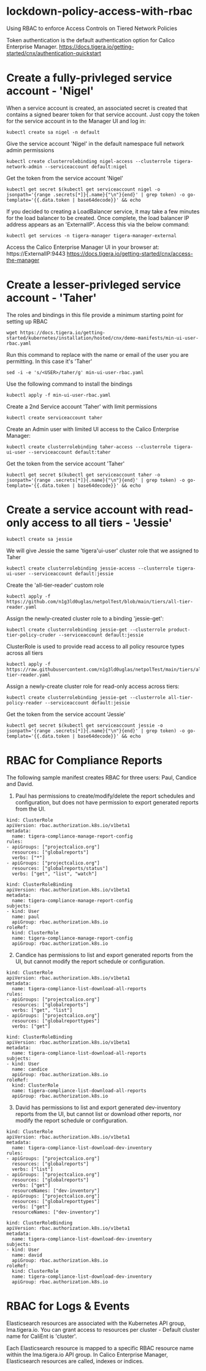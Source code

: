 # lockdown-policy-access-with-rbac
Using RBAC to enforce Access Controls on Tiered Network Policies

Token authentication is the default authentication option for Calico Enterprise Manager. 
https://docs.tigera.io/getting-started/cnx/authentication-quickstart

# Create a fully-privleged service account - 'Nigel'

When a service account is created, an associated secret is created that contains a signed bearer token for that service account. 
Just copy the token for the service account in to the Manager UI and log in:

```
kubectl create sa nigel -n default
```

Give the service account 'Nigel' in the default namespace full network admin permissions
```
kubectl create clusterrolebinding nigel-access --clusterrole tigera-network-admin --serviceaccount default:nigel
```

Get the token from the service account 'Nigel'
```
kubectl get secret $(kubectl get serviceaccount nigel -o jsonpath='{range .secrets[*]}{.name}{"\n"}{end}' | grep token) -o go-template='{{.data.token | base64decode}}' && echo
```

If you decided to creating a LoadBalancer service, it may take a few minutes for the load balancer to be created. 
Once complete, the load balancer IP address appears as an 'ExternalIP'. Access this via the below command: 

```
kubectl get services -n tigera-manager tigera-manager-external
```

Access the Calico Enterprise Manager UI in your browser at: https://ExternalIP:9443
https://docs.tigera.io/getting-started/cnx/access-the-manager


# Create a lesser-privleged service account - 'Taher'

The roles and bindings in this file provide a minimum starting point for setting up RBAC
```
wget https://docs.tigera.io/getting-started/kubernetes/installation/hosted/cnx/demo-manifests/min-ui-user-rbac.yaml
```

Run this command to replace with the name or email of the user you are permitting. In this case it's 'Taher'
```
sed -i -e 's/<USER>/taher/g' min-ui-user-rbac.yaml
```

Use the following command to install the bindings
```
kubectl apply -f min-ui-user-rbac.yaml
```

Create a 2nd Service account 'Taher' with limit permissions
```
kubectl create serviceaccount taher
```

Create an Admin user with limited UI access to the Calico Enterprise Manager:

```
kubectl create clusterrolebinding taher-access --clusterrole tigera-ui-user --serviceaccount default:taher
```

Get the token from the service account 'Taher'
```
kubectl get secret $(kubectl get serviceaccount taher -o jsonpath='{range .secrets[*]}{.name}{"\n"}{end}' | grep token) -o go-template='{{.data.token | base64decode}}' && echo
```

# Create a service account with read-only access to all tiers - 'Jessie'

```
kubectl create sa jessie
```

We will give Jessie the same 'tigera'ui-user' cluster role that we assigned to Taher
```
kubectl create clusterrolebinding jessie-access --clusterrole tigera-ui-user --serviceaccount default:jessie
```

Create the 'all-tier-reader' custom role
```
kubectl apply -f https://github.com/n1g3ld0uglas/netpolTest/blob/main/tiers/all-tier-reader.yaml
```

Assign the newly-created cluster role to a binding 'jessie-get':
```
kubectl create clusterrolebinding jessie-get --clusterrole product-tier-policy-cruder --serviceaccount default:jessie
```

ClusterRole is used to provide read access to all policy resource types across all tiers
```
kubectl apply -f https://raw.githubusercontent.com/n1g3ld0uglas/netpolTest/main/tiers/all-tier-reader.yaml
```

Assign a newly-create cluster role for read-only access across tiers:
```
kubectl create clusterrolebinding jessie-get --clusterrole all-tier-policy-reader --serviceaccount default:jessie
```

Get the token from the service account 'Jessie'
```
kubectl get secret $(kubectl get serviceaccount jessie -o jsonpath='{range .secrets[*]}{.name}{"\n"}{end}' | grep token) -o go-template='{{.data.token | base64decode}}' && echo
```

# RBAC for Compliance Reports


The following sample manifest creates RBAC for three users: Paul, Candice and David.
1) Paul has permissions to create/modify/delete the report schedules and configuration, but does not have permission to export generated reports from the UI.

```
kind: ClusterRole
apiVersion: rbac.authorization.k8s.io/v1beta1
metadata:
  name: tigera-compliance-manage-report-config
rules:
- apiGroups: ["projectcalico.org"]
  resources: ["globalreports"]
  verbs: ["*"]
- apiGroups: ["projectcalico.org"]
  resources: ["globalreports/status"]
  verbs: ["get", "list", "watch"]
```

```
kind: ClusterRoleBinding
apiVersion: rbac.authorization.k8s.io/v1beta1
metadata:
  name: tigera-compliance-manage-report-config
subjects:
- kind: User
  name: paul
  apiGroup: rbac.authorization.k8s.io
roleRef:
  kind: ClusterRole
  name: tigera-compliance-manage-report-config
  apiGroup: rbac.authorization.k8s.io
```

2) Candice has permissions to list and export generated reports from the UI, but cannot modify the report schedule or configuration.
```
kind: ClusterRole
apiVersion: rbac.authorization.k8s.io/v1beta1
metadata:
  name: tigera-compliance-list-download-all-reports
rules:
- apiGroups: ["projectcalico.org"]
  resources: ["globalreports"]
  verbs: ["get", "list"]
- apiGroups: ["projectcalico.org"]
  resources: ["globalreporttypes"]
  verbs: ["get"]
```

```
kind: ClusterRoleBinding
apiVersion: rbac.authorization.k8s.io/v1beta1
metadata:
  name: tigera-compliance-list-download-all-reports
subjects:
- kind: User
  name: candice
  apiGroup: rbac.authorization.k8s.io
roleRef:
  kind: ClusterRole
  name: tigera-compliance-list-download-all-reports
  apiGroup: rbac.authorization.k8s.io
```

3) David has permissions to list and export generated dev-inventory reports from the UI, but cannot list or download other reports, nor modify the report schedule or configuration.
```
kind: ClusterRole
apiVersion: rbac.authorization.k8s.io/v1beta1
metadata:
  name: tigera-compliance-list-download-dev-inventory
rules:
- apiGroups: ["projectcalico.org"]
  resources: ["globalreports"]
  verbs: ["list"]
- apiGroups: ["projectcalico.org"]
  resources: ["globalreports"]
  verbs: ["get"]
  resourceNames: ["dev-inventory"]
- apiGroups: ["projectcalico.org"]
  resources: ["globalreporttypes"]
  verbs: ["get"]
  resourceNames: ["dev-inventory"]
```

```
kind: ClusterRoleBinding
apiVersion: rbac.authorization.k8s.io/v1beta1
metadata:
  name: tigera-compliance-list-download-dev-inventory
subjects:
- kind: User
  name: david
  apiGroup: rbac.authorization.k8s.io
roleRef:
  kind: ClusterRole
  name: tigera-compliance-list-download-dev-inventory
  apiGroup: rbac.authorization.k8s.io
```

# RBAC for Logs & Events

Elasticsearch resources are associated with the Kubernetes API group, lma.tigera.io. 
You can grant access to resources per cluster - Default cluster name for CaliEnt is 'cluster'. 

Each Elasticsearch resource is mapped to a specific RBAC resource name within the lma.tigera.io API group. 
In Calico Enterprise Manager, Elasticsearch resources are called, indexes or indices.


